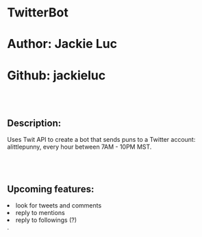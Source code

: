 # TwitterBot

<b>
<h1> Author: Jackie Luc </h1>
<h1> Github: jackieluc </h1>
</b>

<br></br>

<h2> Description: </h2>
<p>
Uses Twit API to create a bot that sends puns to a Twitter account: alittlepunny, every hour between 7AM - 10PM MST.
</p>

<br></br>

<h2> Upcoming features: </h2>
<li> look for tweets and comments </li>
<li> reply to mentions </li>
<li> reply to followings (?) </li>
   .
